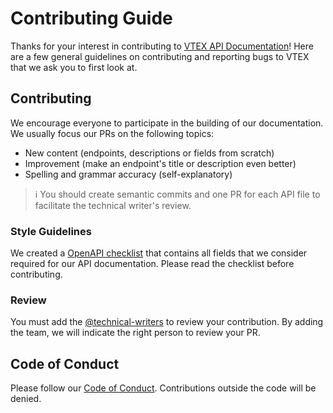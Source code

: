 # Contributing Guide
Thanks for your interest in contributing to [VTEX API Documentation](https://github.com/vtex/openapi-schemas#readme)! Here are a few general guidelines on contributing and reporting bugs to VTEX that we ask you to first look at.

## Contributing
We encourage everyone to participate in the building of our documentation. We usually focus our PRs on the following topics:

- New content (endpoints, descriptions or fields from scratch)
- Improvement (make an endpoint's title or description even better)
- Spelling and grammar accuracy (self-explanatory)

>ℹ️ You should create semantic commits and one PR for each API file to facilitate the technical writer's review.

### Style Guidelines
We created a [OpenAPI checklist](https://github.com/vtex/openapi-schemas/blob/master/OpenAPI%20Checklist.md) that contains all fields that we consider required for our API documentation. Please read the checklist before contributing.

### Review
You must add the [@technical-writers](https://github.com/orgs/vtex-apps/teams/technical-writers/members) to review your contribution. By adding the team, we will indicate the right person to review your PR.

## Code of Conduct
Please follow our [Code of Conduct](). Contributions outside the code will be denied.
